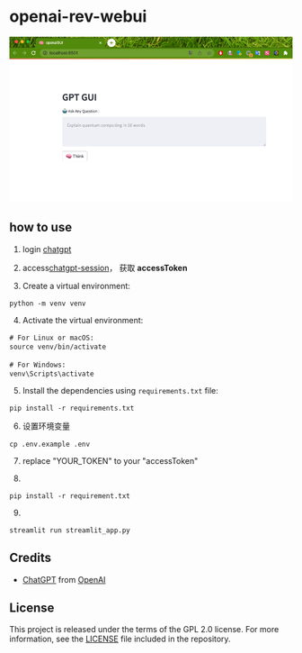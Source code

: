 # openai-rev-webui

![screen](image/GUI.png)

## how to use
1. login [chatgpt](https://chat.openai.com/)

2. access[chatgpt-session](https://chat.openai.com/api/auth/session)， 获取 **accessToken**

3. Create a virtual environment:
```shell
python -m venv venv
```

4. Activate the virtual environment:
```shell
# For Linux or macOS:
source venv/bin/activate

# For Windows:
venv\Scripts\activate
```

5. Install the dependencies using `requirements.txt` file:
```shell
pip install -r requirements.txt
```
6. 设置环境变量
```shell
cp .env.example .env
```

7. replace "YOUR_TOKEN" to your "accessToken"

8. 
```shell
pip install -r requirement.txt
```

9. 
```shell
streamlit run streamlit_app.py
```

## Credits
- [ChatGPT](https://chat.openai.com/chat) from [OpenAI](https://openai.com)

## License
This project is released under the terms of the GPL 2.0 license. For more information, see the [LICENSE](LICENSE) file included in the repository.